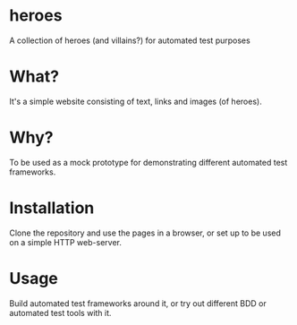
# heroes
A collection of heroes (and villains?) for automated test purposes

# What?
It's a simple website consisting of text, links and images (of heroes).

# Why?
To be used as a mock prototype for demonstrating different automated test frameworks.

# Installation
Clone the repository and use the pages in a browser, or set up to be used on a simple HTTP web-server.

# Usage
Build automated test frameworks around it, or try out different BDD or automated test tools with it.
